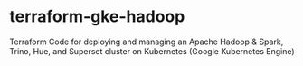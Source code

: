 # terraform-gke-hadoop
Terraform Code for deploying and managing an Apache Hadoop & Spark, Trino, Hue, and Superset cluster on Kubernetes (Google Kubernetes Engine)
